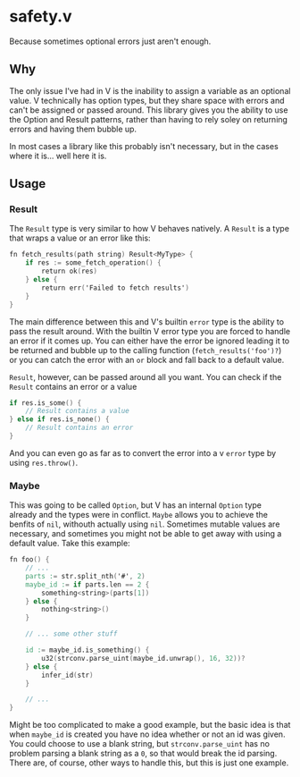 # safety.v

Because sometimes optional errors just aren't enough.

## Why

The only issue I've had in V is the inability to assign a variable as an optional value. V technically has option types, but they share space with errors and can't be assigned or passed around. This library gives you the ability to use the Option and Result patterns, rather than having to rely soley on returning errors and having them bubble up.

In most cases a library like this probably isn't necessary, but in the cases where it is... well here it is.

## Usage

### Result

The `Result` type is very similar to how V behaves natively. A `Result` is a type that wraps a value or an error like this:

```v
fn fetch_results(path string) Result<MyType> {
    if res := some_fetch_operation() {
        return ok(res)
    } else {
        return err('Failed to fetch results')
    }
}
```

The main difference between this and V's builtin `error` type is the ability to pass the result around. With the builtin V error type you are forced to handle an error if it comes up. You can either have the error be ignored leading it to be returned and bubble up to the calling function (`fetch_results('foo')?`) or you can catch the error with an `or` block and fall back to a default value.

`Result`, however, can be passed around all you want. You can check if the `Result` contains an error or a value

```v
if res.is_some() {
    // Result contains a value
} else if res.is_none() {
    // Result contains an error
}
```

And you can even go as far as to convert the error into a v `error` type by using `res.throw()`.

### Maybe

This was going to be called `Option`, but V has an internal `Option` type already and the types were in conflict. `Maybe` allows you to achieve the benfits of `nil`, withouth actually using `nil`. Sometimes mutable values are necessary, and sometimes you might not be able to get away with using a default value. Take this example:

```v
fn foo() {
    // ...
    parts := str.split_nth('#', 2)
    maybe_id := if parts.len == 2 {
        something<string>(parts[1])
    } else {
        nothing<string>()
    }

    // ... some other stuff

    id := maybe_id.is_something() {
        u32(strconv.parse_uint(maybe_id.unwrap(), 16, 32))?
    } else {
        infer_id(str)
    }

    // ...
}
```

Might be too complicated to make a good example, but the basic idea is that when `maybe_id` is created you have no idea whether or not an id was given. You could choose to use a blank string, but `strconv.parse_uint` has no problem parsing a blank string as a `0`, so that would break the id parsing. There are, of course, other ways to handle this, but this is just one example.
